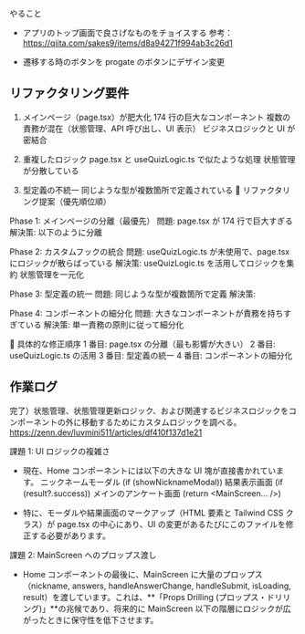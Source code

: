 やること

- アプリのトップ画面で良さげなものをチョイスする
  参考：https://qiita.com/sakes9/items/d8a94271f994ab3c26d1

- 遷移する時のボタンを progate のボタンにデザイン変更

## リファクタリング要件

1. メインページ（page.tsx）が肥大化
   174 行の巨大なコンポーネント
   複数の責務が混在（状態管理、API 呼び出し、UI 表示）
   ビジネスロジックと UI が密結合

2. 重複したロジック
   page.tsx と useQuizLogic.ts で似たような処理
   状態管理が分散している

3. 型定義の不統一
   同じような型が複数箇所で定義されている
   🚀 リファクタリング提案（優先順位順）

Phase 1: メインページの分離（最優先）
問題: page.tsx が 174 行で巨大すぎる
解決策: 以下のように分離

Phase 2: カスタムフックの統合
問題: useQuizLogic.ts が未使用で、page.tsx にロジックが散らばっている
解決策:
useQuizLogic.ts を活用してロジックを集約
状態管理を一元化

Phase 3: 型定義の統一
問題: 同じような型が複数箇所で定義
解決策:

Phase 4: コンポーネントの細分化
問題: 大きなコンポーネントが責務を持ちすぎている
解決策: 単一責務の原則に従って細分化

🎯 具体的な修正順序
1 番目: page.tsx の分離（最も影響が大きい）
2 番目: useQuizLogic.ts の活用
3 番目: 型定義の統一
4 番目: コンポーネントの細分化

## 作業ログ

完了）状態管理、状態管理更新ロジック、および関連するビジネスロジックをコンポーネントの外に移動するためにカスタムロジックを調べる。
https://zenn.dev/luvmini511/articles/df410f137d1e21

課題 1: UI ロジックの複雑さ

- 現在、Home コンポーネントには以下の大きな UI 塊が直接書かれています。
  ニックネームモーダル (if (showNicknameModal))
  結果表示画面 (if (result?.success))
  メインのアンケート画面 (return <MainScreen... />)

- 特に、モーダルや結果画面のマークアップ（HTML 要素と Tailwind CSS クラス）が page.tsx の中心にあり、UI の変更があるたびにこのファイルを修正する必要があります。

課題 2: MainScreen へのプロップス渡し

- Home コンポーネントの最後に、MainScreen に大量のプロップス（nickname, answers, handleAnswerChange, handleSubmit, isLoading, result）を渡しています。これは、**「Props Drilling (プロップス・ドリリング)」**の兆候であり、将来的に MainScreen 以下の階層にロジックが広がったときに保守性を低下させます。
